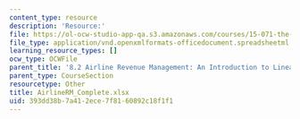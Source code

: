 ```yaml
---
content_type: resource
description: 'Resource:'
file: https://ol-ocw-studio-app-qa.s3.amazonaws.com/courses/15-071-the-analytics-edge-spring-2017/393dd38b7a412ece7f8160892c18f1f1_AirlineRM_Complete.xlsx
file_type: application/vnd.openxmlformats-officedocument.spreadsheetml.sheet
learning_resource_types: []
ocw_type: OCWFile
parent_title: '8.2 Airline Revenue Management: An Introduction to Linear Optimization '
parent_type: CourseSection
resourcetype: Other
title: AirlineRM_Complete.xlsx
uid: 393dd38b-7a41-2ece-7f81-60892c18f1f1
---
```

